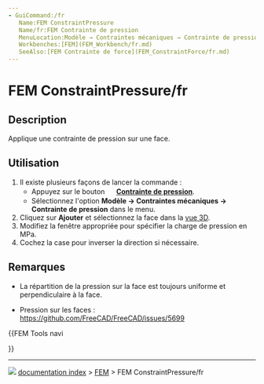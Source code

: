 ```yaml
---
- GuiCommand:/fr
   Name:FEM ConstraintPressure
   Name/fr:FEM Contrainte de pression
   MenuLocation:Modèle → Contraintes mécaniques → Contrainte de pression
   Workbenches:[FEM](FEM_Workbench/fr.md)
   SeeAlso:[FEM Contrainte de force](FEM_ConstraintForce/fr.md)
---
```


# FEM ConstraintPressure/fr

## Description

Applique une contrainte de pression sur une face.

## Utilisation

1.  Il existe plusieurs façons de lancer la commande :
    -   Appuyez sur le bouton **<img src="images/FEM_ConstraintPressure.svg" width=16px> [Contrainte de pression](FEM_ConstraintPressure/fr.md)**.
    -   Sélectionnez l\'option **Modèle → Contraintes mécaniques → <img src="images/FEM_ConstraintPressure.svg" width=16px> Contrainte de pression** dans le menu.
2.  Cliquez sur **Ajouter** et sélectionnez la face dans la [vue 3D](3D_view/fr.md).
3.  Modifiez la fenêtre appropriée pour spécifier la charge de pression en MPa.
4.  Cochez la case pour inverser la direction si nécessaire.

## Remarques

-   La répartition de la pression sur la face est toujours uniforme et perpendiculaire à la face.

-   Pression sur les faces : <https://github.com/FreeCAD/FreeCAD/issues/5699>





{{FEM Tools navi

}}



---
![](images/Button_right.svg) [documentation index](../README.md) > [FEM](Category_FEM.md) > FEM ConstraintPressure/fr
